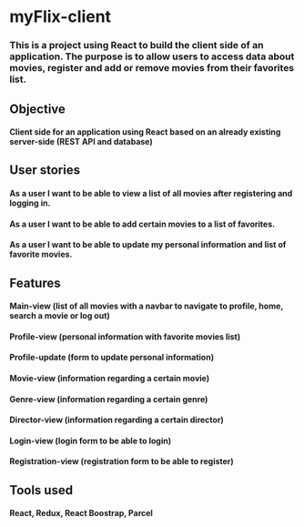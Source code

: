 # myFlix-client
### This is a project using React to build the client side of an application. The purpose is to allow users to access data about movies, register and add or remove movies from their favorites list.
## Objective
#### Client side for an application using React based on an already existing server-side (REST API and database)
## User stories
#### As a user I want to be able to view a list of all movies after registering and logging in.
#### As a user I want to be able to add certain movies to a list of favorites.
#### As a user I want to be able to update my personal information and list of favorite movies.
## Features
#### Main-view (list of all movies with a navbar to navigate to profile, home, search a movie or log out)
#### Profile-view (personal information with favorite movies list)
#### Profile-update (form to update personal information)
#### Movie-view (information regarding a certain movie)
#### Genre-view (information regarding a certain genre)
#### Director-view (information regarding a certain director)
#### Login-view (login form to be able to login)
#### Registration-view (registration form to be able to register)

## Tools used
#### React, Redux, React Boostrap, Parcel

